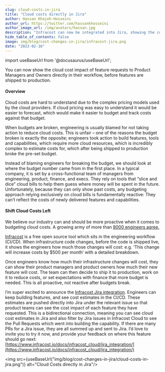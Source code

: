 ```yaml
---
slug: cloud-costs-in-jira
title: "Cloud costs directly in Jira"
author: Hassan Khajeh-Hosseini
author_url: https://twitter.com/hassankhosseini
author_image_url: /img/avatars/hassan.jpg
description: "Infracost can now be integrated into Jira, showing the cost impact of feature requests to product managers"
hide_table_of_contents: false
image: img/blog/cost-changes-in-jira/infracost-jira.png
date: "2023-02-16"
---
```


import useBaseUrl from '@docusaurus/useBaseUrl';

You can now show the cloud cost impact of feature requests to Product Managers and Owners directly in their workflow, before features are shipped to production.

<!--truncate-->

#### Overview

Cloud costs are hard to understand due to the complex pricing models used by the cloud providers. If cloud pricing was easy to understand it would be easier to forecast, which would make it easier to budget and track costs against that budget.

When budgets are broken, engineering is usually blamed for not taking action to reduce cloud costs. This is unfair – one of the reasons the budget broken is exactly the opposite; engineers took action to build features, tools and capabilities, which require more cloud resources, which is incredibly complex to estimate costs for, which after being shipped to production broke the pre-set budget.

Instead of blaming engineers for breaking the budget, we should look at where the budget number came from in the first place.  In a typical company, it is set by a cross-functional team of managers from engineering, product, finance, and execs.  They rely on tools that “slice and dice” cloud bills to help them guess where money will be spent in the future. Unfortunately, because they can only show past costs, any budgeting approach relying exclusively on cloud bills is fundamentally reactive: They can’t reflect the costs of newly delivered features and capabilities.

#### Shift Cloud Costs Left

We believe our industry can and should be more proactive when it comes to budgeting cloud costs.  A growing army of more than [8000 engineers agree.](https://github.com/infracost/infracost/stargazers)

[Infracost](https://www.infracost.io/) is a free open source tool which sits in the engineering workflow (CI/CD). When infrastructure code changes, before the code is shipped live, it shows the engineers how much those changes will cost: e.g. ‘This change will increase costs by $500 per month’ with a detailed breakdown.

Once engineers know how much their infrastructure changes will cost, they can show their product managers and product owners how much their new feature will cost. The team can then decide to ship it to production, work on it to reduce costs, or set expectations with finance that more budget is needed. This is all proactive, not reactive after budgets break.

I’m super excited to announce the [Infracost Jira integration](https://www.infracost.io/docs/infracost_cloud/jira_integration/). Engineers can keep building features, and see cost estimates in the CI/CD.  These estimates are pushed directly into Jira under the relevant issue so that product teams can see the cost impact of each feature they have requested. This is a bidirectional connection, meaning you can see cloud cost estimates in Jira and also filter by Jira issues in Infracost Cloud to see the Pull Requests which went into building the capability. If there are many PRs for a Jira issue, they are all summed up and sent to Jira. I’d love to invite you to try it now, and provide your feedback on where this feature should go next: [https://www.infracost.io/docs/infracost_cloud/jira_integration/](https://www.infracost.io/docs/infracost_cloud/jira_integration/)

<img src={useBaseUrl("img/blog/cost-changes-in-jira/cloud-costs-in-jira.png")} alt="Cloud Costs directly in Jira"/>
